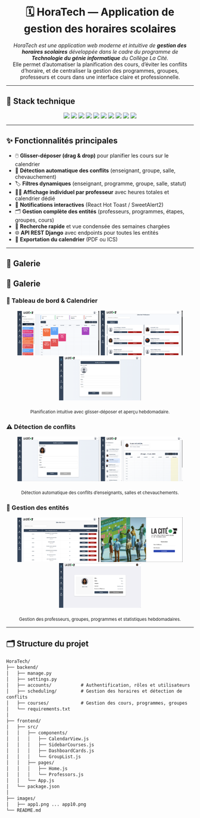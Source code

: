 <h1 align="center">🗓️ HoraTech — Application de gestion des horaires scolaires</h1>

<p align="center">
  <i>HoraTech est une application web moderne et intuitive de <b>gestion des horaires scolaires</b> développée dans le cadre du programme de <b>Technologie du génie informatique</b> du Collège La Cité.</i><br>
  Elle permet d’automatiser la planification des cours, d’éviter les conflits d’horaire, et de centraliser la gestion des programmes, groupes, professeurs et cours dans une interface claire et professionnelle.
</p>

---

## 🧰 Stack technique

<p align="center">
  <img src="https://img.shields.io/badge/React-18-61DAFB?logo=react&logoColor=000&style=for-the-badge&labelColor=fff"/>
  <img src="https://img.shields.io/badge/Django%20REST-092E20?logo=django&logoColor=fff&style=for-the-badge"/>
  <img src="https://img.shields.io/badge/PostgreSQL-4169E1?logo=postgresql&logoColor=fff&style=for-the-badge"/>
  <img src="https://img.shields.io/badge/Python-3776AB?logo=python&logoColor=fff&style=for-the-badge"/>
  <img src="https://img.shields.io/badge/JavaScript-ES6-F7DF1E?logo=javascript&logoColor=000&style=for-the-badge&labelColor=fff"/>
  <img src="https://img.shields.io/badge/Bootstrap-7952B3?logo=bootstrap&logoColor=fff&style=for-the-badge"/>
  <img src="https://img.shields.io/badge/FullCalendar-2C3E50?logo=google-calendar&logoColor=fff&style=for-the-badge"/>
  <img src="https://img.shields.io/badge/Axios-5A29E4?style=for-the-badge"/>
  <img src="https://img.shields.io/badge/CORS-0052CC?style=for-the-badge"/>
  <img src="https://img.shields.io/badge/Git-F05032?logo=git&logoColor=fff&style=for-the-badge"/>
</p>

---

## ✨ Fonctionnalités principales

- 🖱️ **Glisser-déposer (drag & drop)** pour planifier les cours sur le calendrier  
- 🧠 **Détection automatique des conflits** (enseignant, groupe, salle, chevauchement)  
- 🏷️ **Filtres dynamiques** (enseignant, programme, groupe, salle, statut)  
- 👩‍🏫 **Affichage individuel par professeur** avec heures totales et calendrier dédié  
- 🔔 **Notifications interactives** (React Hot Toast / SweetAlert2)  
- 🗂️ **Gestion complète des entités** (professeurs, programmes, étapes, groupes, cours)  
- 🔎 **Recherche rapide** et vue condensée des semaines chargées  
- 🌐 **API REST Django** avec endpoints pour toutes les entités  
- 🧾 **Exportation du calendrier** (PDF ou ICS)

---

## 📸 Galerie

## 📸 Galerie

### 🧭 Tableau de bord & Calendrier
<p align="center">
  <img src="images/app1.png" width="220"/>
  <img src="images/app2.png" width="220"/>
  <img src="images/app3.png" width="220"/>
</p>
<p align="center"><sub>Planification intuitive avec glisser-déposer et aperçu hebdomadaire.</sub></p>

### ⚠️ Détection de conflits
<p align="center">
  <img src="images/app4.png" width="220"/>
  <img src="images/app5.png" width="220"/>
</p>
<p align="center"><sub>Détection automatique des conflits d’enseignants, salles et chevauchements.</sub></p>

### 🧩 Gestion des entités
<p align="center">
  <img src="images/app8.png" width="220"/>
  <img src="images/app9.png" width="220"/>
  <img src="images/app10.png" width="220"/>
</p>
<p align="center"><sub>Gestion des professeurs, groupes, programmes et statistiques hebdomadaires.</sub></p>


---

## 🗂️ Structure du projet

```text
HoraTech/
├── backend/
│   ├── manage.py
│   ├── settings.py
│   ├── accounts/           # Authentification, rôles et utilisateurs
│   ├── scheduling/         # Gestion des horaires et détection de conflits
│   ├── courses/            # Gestion des cours, programmes, groupes
│   └── requirements.txt
│
├── frontend/
│   ├── src/
│   │   ├── components/
│   │   │   ├── CalendarView.js
│   │   │   ├── SidebarCourses.js
│   │   │   ├── DashboardCards.js
│   │   │   └── GroupList.js
│   │   ├── pages/
│   │   │   ├── Home.js
│   │   │   └── Professors.js
│   │   └── App.js
│   └── package.json
│
├── images/
│   ├── app1.png ... app10.png
└── README.md

